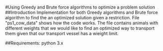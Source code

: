 #Using Greedy and Brute force algorithms to optimize a problem solution
##Introduction
Implementation for both Greedy algorithms and Brute force algorithm to find the an optimized solution given a restriction.
File "ps1_cow_data" shows how the code works.
The file contains animals with different weights that we would like to find an optimized way to transport them given that our transport vessel has a wieight limit.

##Requirements:
python 3.x
